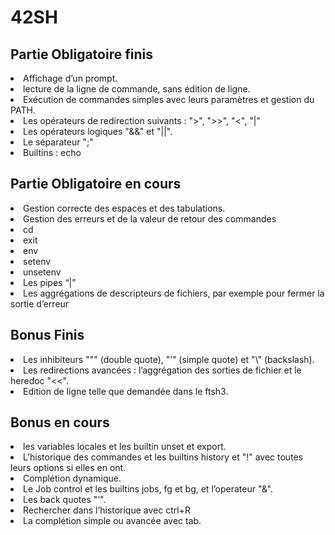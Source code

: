 <!DOCTYPE html>

<html>
<head>
	<meta charset="utf-8" />
		<h1>42SH</h1>
	</head>
<body>
</html>
<h2>							Partie Obligatoire finis</h2>
<li>Affichage d’un prompt.</li>
<li>lecture de la ligne de commande, sans édition de ligne.</li>
<li>Exécution de commandes simples avec leurs paramètres et gestion du PATH.</li>
<li>Les opérateurs de redirection suivants : ">", ">>", "<", "|"</li>
<li>Les opérateurs logiques "&&" et "||".</li>
<li>Le séparateur ";"</li>
<li>Builtins : echo</li>

<h2>Partie Obligatoire en cours</h2>
<li>Gestion correcte des espaces et des tabulations.</li>
<li>Gestion des erreurs et de la valeur de retour des commandes</li>
<li>cd</li>
<li>exit</li>
<li>env</li>
<li>setenv</li>
<li>unsetenv</li>
<li>Les pipes “|”</li>
<li>Les aggrégations de descripteurs de fichiers, par exemple pour fermer la sortie
d’erreur</li>

<h2>Bonus Finis</h2>
<li>Les inhibiteurs """ (double quote), "’" (simple quote) et "\" (backslash).</li>
<li>Les redirections avancées : l’aggrégation des sorties de fichier et le heredoc "<<".</li>
<li>Edition de ligne telle que demandée dans le ftsh3.</li>

<h2>Bonus en cours</h2>
<li>les variables locales et les builtin unset et export.</li>
<li>L’historique des commandes et les builtins history et "!" avec toutes leurs options
si elles en ont.</li>
<li>Complétion dynamique.</li>
<li>Le Job control et les builtins jobs, fg et bg, et l’operateur "&".</li>
<li>Les back quotes "‘".</li>
<li>Rechercher dans l’historique avec ctrl+R</li>
<li>La complétion simple ou avancée avec tab.</li>
</body>
